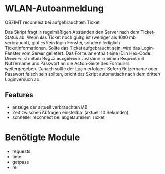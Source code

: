 # WLAN-Autoanmeldung
OSZIMT reconnect bei aufgebrauchtem Ticket

Das Skript fragt in regelmäßigen Abständen den Server nach dem Ticket-Status ab.
Wenn das Ticket noch gültig ist (weniger als 1000 mb verbraucht), gibt es kein login Fenster, sondern lediglich Ticketinformationen. Sollte das Ticket aufgebraucht sein, wird das Login-Fenster vom Server geliefert.
Das Formular enthält eine ID in Hex-Code. Diese wird  mittels RegEx ausgelesen und dann in einem Request mit Nutzername und Passwort an die Action-Seite des Formulars weitergegeben. Danach sollte der Login erfolgen.
Sofern Nutzername oder Passwort falsch sein sollten, bricht das Skript automatisch nach dem dritten Loginversuch ab.

## Features
- anzeige der aktuell verbrauchten MB
- Zeit zwischen Abfragen einstellbar (aktuell 10 Sekunden)
- schneller reconnect bei abgelaufenem Ticket

# Benötigte Module
- requests
- time
- getpass
- re


